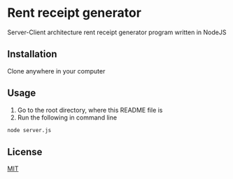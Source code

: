# Rent receipt generator
Server-Client architecture rent receipt generator program written in NodeJS

## Installation
Clone anywhere in your computer

## Usage
1. Go to the root directory, where this README file is
2. Run the following in command line

```bash
node server.js
```

## License
[MIT](https://opensource.org/licenses/MIT)